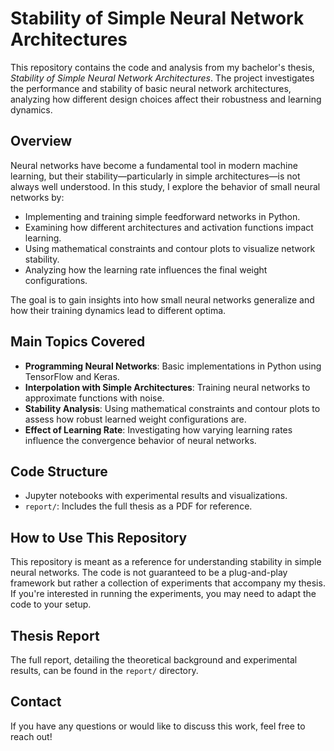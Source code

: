 # **Stability of Simple Neural Network Architectures**

This repository contains the code and analysis from my bachelor's thesis, *Stability of Simple Neural Network Architectures*. The project investigates the performance and stability of basic neural network architectures, analyzing how different design choices affect their robustness and learning dynamics.

## **Overview**
Neural networks have become a fundamental tool in modern machine learning, but their stability—particularly in simple architectures—is not always well understood. In this study, I explore the behavior of small neural networks by:
- Implementing and training simple feedforward networks in Python.
- Examining how different architectures and activation functions impact learning.
- Using mathematical constraints and contour plots to visualize network stability.
- Analyzing how the learning rate influences the final weight configurations.

The goal is to gain insights into how small neural networks generalize and how their training dynamics lead to different optima.

## **Main Topics Covered**
- **Programming Neural Networks**: Basic implementations in Python using TensorFlow and Keras.
- **Interpolation with Simple Architectures**: Training neural networks to approximate functions with noise.
- **Stability Analysis**: Using mathematical constraints and contour plots to assess how robust learned weight configurations are.
- **Effect of Learning Rate**: Investigating how varying learning rates influence the convergence behavior of neural networks.

## **Code Structure**
- Jupyter notebooks with experimental results and visualizations.
- `report/`: Includes the full thesis as a PDF for reference.

## **How to Use This Repository**
This repository is meant as a reference for understanding stability in simple neural networks. The code is not guaranteed to be a plug-and-play framework but rather a collection of experiments that accompany my thesis. If you're interested in running the experiments, you may need to adapt the code to your setup.

## **Thesis Report**
The full report, detailing the theoretical background and experimental results, can be found in the `report/` directory.

## **Contact**
If you have any questions or would like to discuss this work, feel free to reach out!
